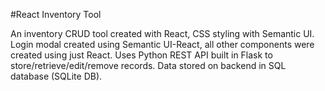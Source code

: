 #React Inventory Tool

An inventory CRUD tool created with React, CSS styling with Semantic UI.  Login modal created using Semantic UI-React,
all other components were created using just React.  Uses Python REST API built in Flask to store/retrieve/edit/remove
records.  Data stored on backend in SQL database (SQLite DB).
